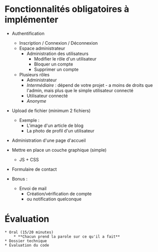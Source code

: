 # Fonctionnalités obligatoires à implémenter

* Authentification
    * Inscription / Connexion / Déconnexion
    * Espace administrateur
        * Administration des utilisateurs 
            * Modifier le rôle d'un utilisateur
            * Bloquer un compte
            * Supprimer un compte
    * Plusieurs rôles
        * Administrateur
        * _Intermédiaire_ : dépend de votre projet - a moins de droits que l'admin, mais plus que le simple utilisateur connecté
        * Utilisateur connecté
        * _Anonyme_
        
* Upload de fichier (minimum 2 fichiers)
    * Exemple : 
        * L'image d'un article de blog
        * La photo de profil d'un utilisateur
        
* Administration d'une page d'accueil
 
* Mettre en place un couche graphique (simple)
    * JS + CSS

* Formulaire de contact

* Bonus :
    * Envoi de mail 
        * Création/vérification de compte
        * ou notification quelconque


# Évaluation
    * Oral (15/20 minutes)
        * **Chacun prend la parole sur ce qu'il a fait**
    * Dossier technique
    * Évaluation du code
